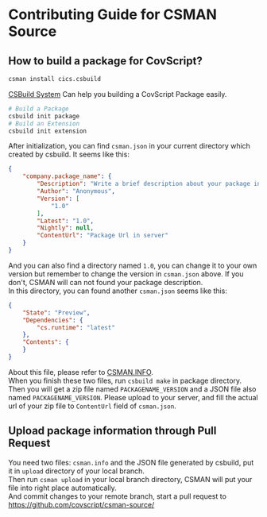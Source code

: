 # Contributing Guide for CSMAN Source
## How to build a package for CovScript?
```sh
csman install cics.csbuild
```
[CSBuild System](https://github.com/covscript/csbuild) Can help you building a CovScript Package easily.
```sh
# Build a Package
csbuild init package
# Build an Extension
csbuild init extension
```
After initialization, you can find `csman.json` in your current directory which created by csbuild. It seems like this:
```json
{
    "company.package_name": {
        "Description": "Write a brief description about your package in a line",
        "Author": "Anonymous",
        "Version": [
            "1.0"
        ],
        "Latest": "1.0",
        "Nightly": null,
        "ContentUrl": "Package Url in server"
    }
}
```
And you can also find a directory named `1.0`, 
you can change it to your own version but remember to change the version in `csman.json` above. 
If you don't, CSMAN will can not found your package description.  
In this directory, you can found another `csman.json` seems like this:
```json
{
    "State": "Preview",
    "Dependencies": {
        "cs.runtime": "latest"
    },
    "Contents": {
    }
}
```
About this file, please refer to [CSMAN.INFO](http://csman.info/).  
When you finish these two files, run `csbuild make` in package directory. 
Then you will get a zip file named `PACKAGENAME_VERSION` and a JSON file also named `PACKAGENAME_VERSION`. 
Please upload to your server, and fill the actual url of your zip file to `ContentUrl` field of `csman.json`. 
## Upload package information through Pull Request
You need two files: `csman.info` and the JSON file generated by csbuild, put it in `upload` directory of your local branch.  
Then run `csman upload` in your local branch directory, CSMAN will put your file into right place automatically.  
And commit changes to your remote branch, start a pull request to https://github.com/covscript/csman-source/
